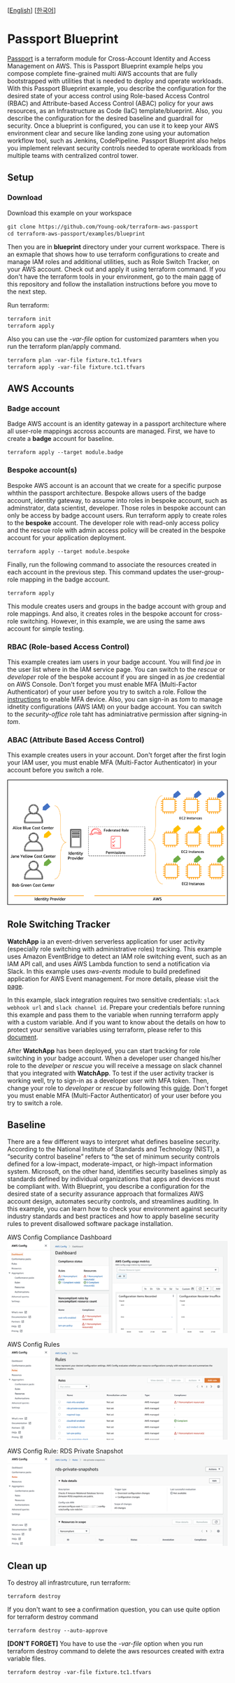 [[English](README.md)] [[한국어](README.ko.md)]

# Passport Blueprint
[Passport](https://github.com/Young-ook/terraform-aws-passport) is a terraform module for Cross-Account Identity and Access Management on AWS. This is Passport Blueprint example helps you compose complete fine-grained multi AWS accounts that are fully bootstrapped with utilities that is needed to deploy and operate workloads. With this Passport Blueprint example, you describe the configuration for the desired state of your access control using Role-based Access Control (RBAC) and Attribute-based Access Control (ABAC) policy for your aws resources, as an Infrastructure as Code (IaC) template/blueprint. Also, you describe the configuration for the desired baseline and guardrail for security. Once a blueprint is configured, you can use it to keep your AWS environment clear and secure like landing zone using your automation workflow tool, such as Jenkins, CodePipeline. Passport Blueprint also helps you implement relevant security controls needed to operate workloads from multiple teams with centralized control tower.

## Setup
### Download
Download this example on your workspace
```
git clone https://github.com/Young-ook/terraform-aws-passport
cd terraform-aws-passport/examples/blueprint
```

Then you are in **blueprint** directory under your current workspace. There is an exmaple that shows how to use terraform configurations to create and manage IAM roles and additional utilities, such as Role Switch Tracker, on your AWS account. Check out and apply it using terraform command. If you don't have the terraform tools in your environment, go to the main [page](https://github.com/Young-ook/terraform-aws-passport) of this repository and follow the installation instructions before you move to the next step.

Run terraform:
```
terraform init
terraform apply
```
Also you can use the *-var-file* option for customized paramters when you run the terraform plan/apply command.
```
terraform plan -var-file fixture.tc1.tfvars
terraform apply -var-file fixture.tc1.tfvars
```

## AWS Accounts
### Badge account
Badge AWS account is an identity gateway in a passport architecture where all user-role mappings accross accounts are managed. First, we have to create a **badge** account for baseline.
```
terraform apply --target module.badge
```

### Bespoke account(s)
Bespoke AWS account is an account that we create for a specific purpose whthin the passport architecture. Bespoke allows users of the badge account, identity gateway, to assume into roles in bespoke account, such as adminstrator, data scientist, developer. Those roles in bespoke account can only be access by badge account users. Run terraform apply to create roles to the **bespoke** account. The developer role with read-only access policy and the rescue role with admin access policy will be created in the bespoke account for your application deployment.
```
terraform apply --target module.bespoke
```

Finally, run the following command to associate the resources created in each account in the previous step. This command updates the user-group-role mapping in the badge account.
```
terraform apply
```

This module creates users and groups in the badge account with group and role mappings. And also, it creates roles in the bespoke account for cross-role switching. However, in this example, we are using the same aws account for simple testing.

### RBAC (Role-based Access Control)
This example creates iam users in your badge account. You will find *joe* in the user list where in the IAM service page. You can switch to the *rescue* or *developer* role of the bespoke account if you are singed in as *joe* credential on AWS Console. Don't forget you must enable MFA (Multi-Factor Authenticator) of your user before you try to switch a role. Follow the [instructions](https://docs.aws.amazon.com/IAM/latest/UserGuide/id_credentials_mfa_enable_virtual.html) to enable MFA device. Also, you can sign-in as *tom* to manage idnetity configurations (AWS IAM) on your badge account. You can switch to the *security-office* role taht has adminiatrative permission after signing-in *tom*.

### ABAC (Attribute Based Access Control)
This example creates users in your account. Don't forget after the first login your IAM user, you must enable MFA (Multi-Factor Authenticator) in your account before you switch a role.

![aws-iam-abac](../../images/aws-iam-abac.png)


## Role Switching Tracker
**WatchApp** ia an event-driven serverless application for user activity (especially role switching with administrative roles) tracking. This example uses Amazon EventBridge to detect an IAM role switching event, such as an IAM API call, and uses AWS Lambda function to send a notification via Slack. In this example uses *aws-events* module to build predefined application for AWS Event management. For more details, please visit the [page](https://github.com/Young-ook/terraform-aws-eventbridge/blob/main/modules/aws-events).

In this example, slack integration requires two sensitive credentials: `slack webhook url` and `slack channel id`. Prepare your credentials before running this example and pass them to the variable when running terraform apply with a custom variable. And if you want to know about the details on how to protect your sensitive variables using terraform, please refer to this [document](https://learn.hashicorp.com/tutorials/terraform/sensitive-variables?in=terraform/0-14).

After **WatchApp** has been deployed, you can start tracking for role switching in your badge account. When a developer user changed his/her role to the *develper* or *rescue* you will receive a message on slack channel that you integrated with **WatchApp**. To test if the user activity tracker is working well, try to sign-in as a developer user with MFA token. Then, change your role to *developer* or *rescue* by following this [guide](https://docs.aws.amazon.com/IAM/latest/UserGuide/id_roles_use_switch-role-console.html). Don't forget you must enable MFA (Multi-Factor Authenticator) of your user before you try to switch a role.

## Baseline
There are a few different ways to interpret what defines baseline security. According to the National Institute of Standards and Technology (NIST), a “security control baseline” refers to  “the set of minimum security controls defined for a low-impact, moderate-impact, or high-impact information system. Microsoft, on the other hand, identifies security baselines simply as standards defined by individual organizations that apps and devices must be compliant with. With Blueprint, you describe a configuration for the desired state of a security assurance approach that formalizes AWS account design, automates security controls, and streamlines auditing. In this example, you can learn how to check your environment against security industry standards and best practices and how to apply baseline security rules to prevent disallowed software package installation.

AWS Config Compliance Dashboard
![aws-config-compliance-dashboard](../../images/aws-config-compliance-dashboard.png)

AWS Config Rules
![aws-config-rule-list](../../images/aws-config-rule-list.png)

AWS Config Rule: RDS Private Snapshot
![aws-config-rule-rds-private-snapshot](../../images/aws-config-rule-rds-private-snapshot.png)


## Clean up
To destroy all infrastrcuture, run terraform:
```
terraform destroy
```

If you don't want to see a confirmation question, you can use quite option for terraform destroy command
```
terraform destroy --auto-approve
```

**[DON'T FORGET]** You have to use the *-var-file* option when you run terraform destroy command to delete the aws resources created with extra variable files.
```
terraform destroy -var-file fixture.tc1.tfvars
```
